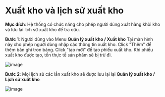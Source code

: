 # Xuất kho và lịch sử xuất kho

**Mục đích**: Hệ thống có chức năng cho phép người dùng xuất hàng khỏi kho và lưu lại lịch sử xuất kho để tra cứu.

**Bước 1**: Người dùng vào Menu **Quản lý xuất kho / Xuất kho** Tại màn hình này cho phép người dùng  nhập các thông tin xuất kho. Click "Thêm" để thêm bản ghi tron bảng. Click "tạo mới" để tạo phiếu xuất kho. Khi phiếu xuất kho được tạo, tồn thực tế sản phẩm sẽ bị trừ đi.

![image](https://user-images.githubusercontent.com/73808891/121624372-985e7180-ca9b-11eb-9793-c06163c589d9.png)

**Bước 2**: Mọi lịch sử các lần xuất kho sẽ được lưu lại lại **Quản lý xuất kho / Lịch sử xuất kho**

![image](https://user-images.githubusercontent.com/73808891/121624434-baf08a80-ca9b-11eb-8167-968b229f866e.png)
